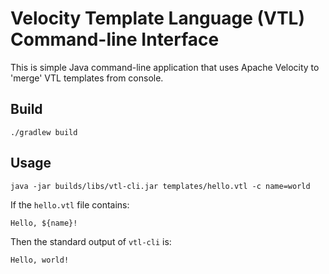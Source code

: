 # Velocity Template Language (VTL) Command-line Interface

This is simple Java command-line application that uses Apache Velocity to 'merge' VTL templates from console.

## Build

```
./gradlew build
```

## Usage

```
java -jar builds/libs/vtl-cli.jar templates/hello.vtl -c name=world
```

If the `hello.vtl` file contains:

    Hello, ${name}!

Then the standard output of `vtl-cli` is:

    Hello, world!
